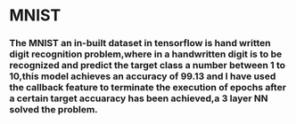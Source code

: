 # MNIST
### The MNIST an in-built dataset in tensorflow is hand written digit recognition problem,where in a handwritten digit is to be recognized and predict the target class a number between 1 to 10,this model achieves an accuracy of 99.13 and I have used the callback feature to terminate the execution of epochs after a certain target accuaracy has been achieved,a 3 layer NN solved the problem. 
